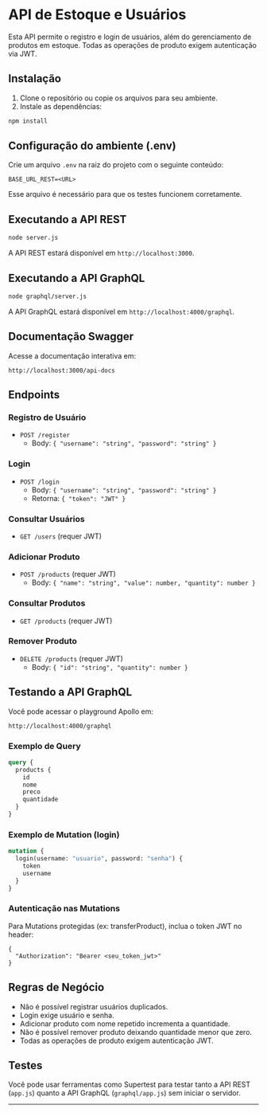# API de Estoque e Usuários

Esta API permite o registro e login de usuários, além do gerenciamento de produtos em estoque. Todas as operações de produto exigem autenticação via JWT.

## Instalação

1. Clone o repositório ou copie os arquivos para seu ambiente.
2. Instale as dependências:
  ```bash
  npm install
  ```

## Configuração do ambiente (.env)

Crie um arquivo `.env` na raiz do projeto com o seguinte conteúdo:
```
BASE_URL_REST=<URL>
```
Esse arquivo é necessário para que os testes funcionem corretamente.

## Executando a API REST

```bash
node server.js
```

A API REST estará disponível em `http://localhost:3000`.

## Executando a API GraphQL

```bash
node graphql/server.js
```

A API GraphQL estará disponível em `http://localhost:4000/graphql`.

## Documentação Swagger

Acesse a documentação interativa em:
```
http://localhost:3000/api-docs
```

## Endpoints

### Registro de Usuário
- `POST /register`
  - Body: `{ "username": "string", "password": "string" }`

### Login
- `POST /login`
  - Body: `{ "username": "string", "password": "string" }`
  - Retorna: `{ "token": "JWT" }`

### Consultar Usuários
- `GET /users` (requer JWT)

### Adicionar Produto
- `POST /products` (requer JWT)
  - Body: `{ "name": "string", "value": number, "quantity": number }`

### Consultar Produtos
- `GET /products` (requer JWT)

### Remover Produto
- `DELETE /products` (requer JWT)
  - Body: `{ "id": "string", "quantity": number }`

## Testando a API GraphQL

Você pode acessar o playground Apollo em:
```
http://localhost:4000/graphql
```

### Exemplo de Query
```graphql
query {
  products {
    id
    nome
    preco
    quantidade
  }
}
```

### Exemplo de Mutation (login)
```graphql
mutation {
  login(username: "usuario", password: "senha") {
    token
    username
  }
}
```

### Autenticação nas Mutations
Para Mutations protegidas (ex: transferProduct), inclua o token JWT no header:
```
{
  "Authorization": "Bearer <seu_token_jwt>"
}
```

## Regras de Negócio
- Não é possível registrar usuários duplicados.
- Login exige usuário e senha.
- Adicionar produto com nome repetido incrementa a quantidade.
- Não é possível remover produto deixando quantidade menor que zero.
- Todas as operações de produto exigem autenticação JWT.

## Testes
Você pode usar ferramentas como Supertest para testar tanto a API REST (`app.js`) quanto a API GraphQL (`graphql/app.js`) sem iniciar o servidor.

---
